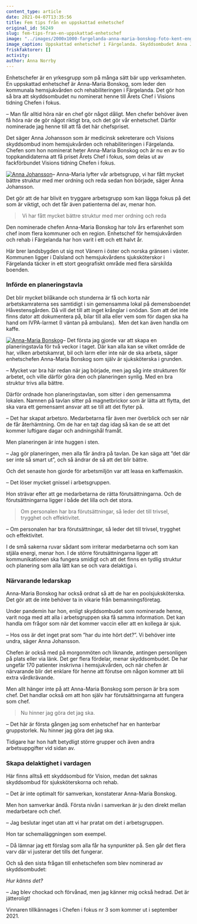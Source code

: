 ```yaml
---
content_type: article
date: 2021-04-07T13:35:56
title: Fem tips från en uppskattad enhetschef
original_id: 56249
slug: fem-tips-fran-en-uppskattad-enhetschef
image: "../images/2000x1000-fargelanda-anna-maria-bonskog-foto-kent-eng-1.jpg"
image_caption: Uppskattad enhetschef i Färgelanda. Skyddsombudet Anna Johansson har nominerat Anna-Maria Bonskog till Årets chef i fokus. Här med David Berg, sjuksköterska och Katarina Gustafsson, arbetsterapeut.
friskfaktorer: []
activity:
author: Anna Norrby
---
```


Enhetschefer är en yrkesgrupp som på många sätt bär upp verksamheten. En uppskattad enhetschef är Anna-Maria Bonskog, som leder den kommunala hemsjukvården och rehabiliteringen i Färgelanda. Det gör hon så bra att skyddsombudet nu nominerat henne till Årets Chef i Visions tidning Chefen i fokus.

– Man får alltid höra när en chef gör något dåligt. Men chefer behöver även få höra när de gör något riktigt bra, och det gör vår enhetschef. Därför nominerade jag henne till att få det här chefspriset.

Det säger Anna Johansson som är medicinsk sekreterare och Visions skyddsombud inom hemsjukvården och rehabiliteringen i Färgelanda. Chefen som hon nominerat heter Anna-Maria Bonskog och är nu en av tio toppkandidaterna att få priset Årets Chef i fokus, som delas ut av fackförbundet Visions tidning Chefen i fokus.

[![Anna Johansson](https://www.suntarbetsliv.se/wp-content/uploads/2021/04/200x220-anna-johansson-foto-kent-eng.jpg)](https://www.suntarbetsliv.se/wp-content/uploads/2021/04/200x220-anna-johansson-foto-kent-eng.jpg)– Anna-Maria lyfter vår arbetsgrupp, vi har fått mycket bättre struktur med mer ordning och reda sedan hon började, säger Anna Johansson.

Det gör att de har blivit en tryggare arbetsgrupp som kan lägga fokus på det som är viktigt, och det får även patienterna del av, menar hon.

>  Vi har fått mycket bättre struktur med mer ordning och reda

Den nominerade chefen Anna-Maria Bonskog har tolv års erfarenhet som chef inom flera kommuner och en region. Enhetschef för hemsjukvården och rehab i Färgelanda har hon varit i ett och ett halvt år.

Här brer landsbygden ut sig mot Vänern i öster och norska gränsen i väster. Kommunen ligger i Dalsland och hemsjukvårdens sjuksköterskor i Färgelanda täcker in ett stort geografiskt område med flera särskilda boenden.

### Införde en planeringstavla

Det blir mycket bilåkande och stunderna är få och korta när arbetskamraterna ses samtidigt i sin gemensamma lokal på demensboendet Håvestensgården. Då vill det till att inget krånglar i onödan. Som att det inte finns dator att dokumentera på, bilar till alla eller vem som för dagen ska ha hand om IVPA-larmet (I väntan på ambulans).  Men det kan även handla om kaffe.

[![Anna-Maria Bonskog](https://www.suntarbetsliv.se/wp-content/uploads/2021/04/200x220-anna-maria-bonskog-foto-kent-eng.jpg)](https://www.suntarbetsliv.se/wp-content/uploads/2021/04/200x220-anna-maria-bonskog-foto-kent-eng.jpg)– Det första jag gjorde var att skapa en planeringstavla för två veckor i taget. Där kan alla kan se vilket område de har, vilken arbetskamrat, bil och larm eller inte när de ska arbeta, säger enhetschefen Anna-Maria Bonskog som själv är sjuksköterska i grunden.

– Mycket var bra här redan när jag började, men jag såg inte strukturen för arbetet, och ville därför göra den och planeringen synlig. Med en bra struktur trivs alla bättre.

Därför ordnade hon planeringstavlan, som sitter i den gemensamma lokalen. Namnen på tavlan sitter på magnetbrickor som är lätta att flytta, det ska vara ett gemensamt ansvar att se till att det flyter på.

– Det har skapat arbetsro. Medarbetarna får även mer överblick och ser när de får återhämtning. Om de har en tajt dag idag så kan de se att det kommer luftigare dagar och andningshål framåt.

Men planeringen är inte huggen i sten.

– Jag gör planeringen, men alla får ändra på tavlan. De kan säga att ”det där ser inte så smart ut”, och så ändrar de så att det blir bättre.

Och det senaste hon gjorde för arbetsmiljön var att leasa en kaffemaskin.

– Det löser mycket gnissel i arbetsgruppen.

Hon strävar efter att ge medarbetarna de rätta förutsättningarna. Och de förutsättningarna ligger i både det lilla och det stora.

> Om personalen har bra förutsättningar, så leder det till trivsel, trygghet och effektivitet.

– Om personalen har bra förutsättningar, så leder det till trivsel, trygghet och effektivitet.

I de små sakerna ruvar sådant som irriterar medarbetarna och som kan stjäla energi, menar hon. I de större förutsättningarna ligger att kommunikationen ska fungera smidigt och att det finns en tydlig struktur och planering som alla lätt kan se och vara delaktiga i.

### Närvarande ledarskap

Anna-Maria Bonskog har också ordnat så att de har en poolsjuksköterska. Det gör att de inte behöver ta in vikarie från bemanningsföretag.

Under pandemin har hon, enligt skyddsombudet som nominerade henne, varit noga med att alla i arbetsgruppen ska få samma information. Det kan handla om frågor som när det kommer vaccin eller att en kollega är sjuk.

– Hos oss är det inget prat som ”har du inte hört det?”. Vi behöver inte undra, säger Anna Johansson.

Chefen är också med på morgonmöten och liknande, antingen personligen på plats eller via länk. Det ger flera fördelar, menar skyddsombudet. De har ungefär 170 patienter inskrivna i hemsjukvården, och när chefen är närvarande blir det enklare för henne att förutse om någon kommer att bli extra vårdkrävande.

Men allt hänger inte på att Anna-Maria Bonskog som person är bra som chef. Det handlar också om att hon själv har förutsättningarna att fungera som chef.

> Nu hinner jag göra det jag ska.

– Det här är första gången jag som enhetschef har en hanterbar gruppstorlek. Nu hinner jag göra det jag ska.

Tidigare har hon haft betydligt större grupper och även andra arbetsuppgifter vid sidan av.

### Skapa delaktighet i vardagen

Här finns alltså ett skyddsombud för Vision, medan det saknas skyddsombud för sjuksköterskorna och rehab.

– Det är inte optimalt för samverkan, konstaterar Anna-Maria Bonskog.

Men hon samverkar ändå. Första nivån i samverkan är ju den direkt mellan medarbetare och chef.

– Jag beslutar inget utan att vi har pratat om det i arbetsgruppen.

Hon tar schemaläggningen som exempel.

– Då lämnar jag ett förslag som alla får ha synpunkter på. Sen går det flera varv där vi justerar det tills det fungerar.

Och så den sista frågan till enhetschefen som blev nominerad av skyddsombudet:

_Hur känns det?_

– Jag blev chockad och förvånad, men jag känner mig också hedrad. Det är jätteroligt!

Vinnaren tillkännages i Chefen i fokus nr 3 som kommer ut i september 2021.

